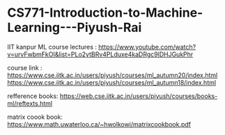 # CS771-Introduction-to-Machine-Learning---Piyush-Rai
IIT kanpur ML course
lectures : https://www.youtube.com/watch?v=urvFwbmFkOI&list=PLo2ytBRv4PLduxe4kaDRgc9lDHJGukPhr

course link : 
https://www.cse.iitk.ac.in/users/piyush/courses/ml_autumn20/index.html
https://www.cse.iitk.ac.in/users/piyush/courses/ml_autumn18/index.html

refference books: https://web.cse.iitk.ac.in/users/piyush/courses/books-ml/reftexts.html

matrix coook book:
https://www.math.uwaterloo.ca/~hwolkowi/matrixcookbook.pdf
